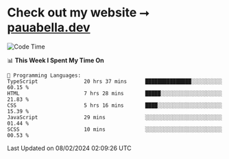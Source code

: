 # Check out my website ⭢ [pauabella.dev](https://pauabella.dev)

<!--START_SECTION:waka-->
![Code Time](http://img.shields.io/badge/Code%20Time-2%2C974%20hrs%2018%20mins-blue)

📊 **This Week I Spent My Time On** 

```text
💬 Programming Languages: 
TypeScript               20 hrs 37 mins      ███████████████░░░░░░░░░░   60.15 % 
HTML                     7 hrs 28 mins       █████░░░░░░░░░░░░░░░░░░░░   21.83 % 
CSS                      5 hrs 16 mins       ████░░░░░░░░░░░░░░░░░░░░░   15.39 % 
JavaScript               29 mins             ░░░░░░░░░░░░░░░░░░░░░░░░░   01.44 % 
SCSS                     10 mins             ░░░░░░░░░░░░░░░░░░░░░░░░░   00.53 % 
```


 Last Updated on 08/02/2024 02:09:26 UTC
<!--END_SECTION:waka-->
